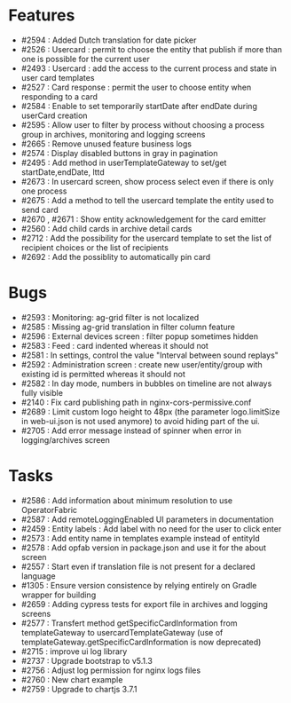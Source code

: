 # Features

- #2594 : Added Dutch translation for date picker
- #2526 : Usercard : permit to choose the entity that publish if more than one is possible for the current user
- #2493 : Usercard : add the access to the current process and state in user card templates
- #2527 : Card response : permit the user to choose entity when responding to a card
- #2584 : Enable to set temporarily startDate after endDate during userCard creation
- #2595 : Allow user to filter by process without choosing a process group in archives, monitoring and logging screens
- #2665 : Remove unused feature business logs
- #2574 : Display disabled buttons in gray in pagination
- #2495 : Add method in userTemplateGateway to set/get startDate,endDate, lttd
- #2673 : In usercard screen, show process select even if there is only one process
- #2675 : Add a method to tell the usercard template the entity used to send card
- #2670 , #2671 : Show entity acknowledgement for the card emitter
- #2560 : Add child cards in archive detail cards
- #2712 : Add the possibility for the usercard template to set the list of recipient choices or the list of recipients
- #2692 : Add the possiblity to automatically pin card 

# Bugs

- #2593 : Monitoring: ag-grid filter is not localized
- #2585 : Missing ag-grid translation in filter column feature
- #2596 : External devices screen : filter popup sometimes hidden
- #2583 : Feed : card indented whereas it should not
- #2581 : In settings, control the value "Interval between sound replays"
- #2592 : Administration screen : create new user/entity/group with existing id is permitted whereas it should not
- #2582 : In day mode, numbers in bubbles on timeline are not always fully visible
- #2140 : Fix card publishing path in nginx-cors-permissive.conf
- #2689 : Limit custom logo height to 48px (the parameter logo.limitSize in web-ui.json is not used anymore) to avoid hiding part of the ui.
- #2705 : Add error message instead of spinner when error in logging/archives screen

# Tasks

- #2586 : Add information about minimum resolution to use OperatorFabric
- #2587 : Add remoteLoggingEnabled UI parameters in documentation
- #2459 : Entity labels : Add label with no need for the user to click enter
- #2573 : Add entity name in templates example instead of entityId
- #2578 : Add opfab version in package.json and use it for the about screen
- #2557 : Start even if translation file is not present for a declared language
- #1305 : Ensure version consistence by relying entirely on Gradle wrapper for building
- #2659 : Adding cypress tests for export file in archives and logging screens
- #2577 : Transfert method getSpecificCardInformation from templateGateway to usercardTemplateGateway (use of templateGateway.getSpecificCardInformation is now deprecated)
- #2715 : improve ui log library
- #2737 : Upgrade bootstrap to v5.1.3
- #2756 : Adjust log permission for nginx logs files
- #2760 : New chart example
- #2759 : Upgrade to chartjs 3.7.1
